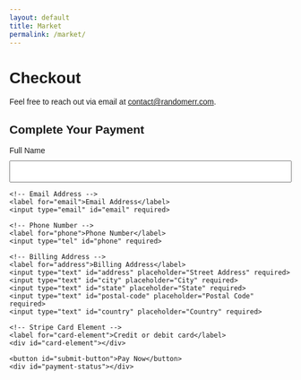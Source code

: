 ```yaml
---
layout: default
title: Market
permalink: /market/
---
```


# Checkout

Feel free to reach out via email at [contact@randomerr.com](mailto:contact@randomerr.com).


<!DOCTYPE html>
<html lang="en">
<head>
  <meta charset="UTF-8">
  <meta name="viewport" content="width=device-width, initial-scale=1.0">
  <title>Stripe Payment</title>
  <script src="https://js.stripe.com/v3/"></script>
  <style>
    body { font-family: Arial, sans-serif; }
    #payment-form { max-width: 600px; margin: auto; }
    input, button { display: block; width: 100%; margin: 10px 0; padding: 10px; }
    #card-element { border: 1px solid #ccc; padding: 10px; border-radius: 4px; }
    .error { color: red; }
    .success { color: green; }
  </style>
</head>
<body>
  <h2>Complete Your Payment</h2>

  <form id="payment-form">
    <!-- Cardholder's Name -->
    <label for="name">Full Name</label>
    <input type="text" id="name" required>

    <!-- Email Address -->
    <label for="email">Email Address</label>
    <input type="email" id="email" required>

    <!-- Phone Number -->
    <label for="phone">Phone Number</label>
    <input type="tel" id="phone" required>

    <!-- Billing Address -->
    <label for="address">Billing Address</label>
    <input type="text" id="address" placeholder="Street Address" required>
    <input type="text" id="city" placeholder="City" required>
    <input type="text" id="state" placeholder="State" required>
    <input type="text" id="postal-code" placeholder="Postal Code" required>
    <input type="text" id="country" placeholder="Country" required>

    <!-- Stripe Card Element -->
    <label for="card-element">Credit or debit card</label>
    <div id="card-element"></div>

    <button id="submit-button">Pay Now</button>
    <div id="payment-status"></div>
  </form>

  <script>
    document.addEventListener("DOMContentLoaded", async () => {
      const stripe = Stripe('pk_test_51PulULDDaepf7cjiBCJQ4wxoptuvOfsdiJY6tvKxW3uXZsMUome7vfsIORlSEZiaG4q20ZLSqEMiBIuHi7Fsy9dP00nytmrtYb'); // Use your publishable key

      const form = document.getElementById("payment-form");
      const submitButton = document.getElementById("submit-button");
      const paymentStatus = document.getElementById("payment-status");

      // Mount the Stripe Elements card UI
      const elements = stripe.elements();
      const card = elements.create("card");
      card.mount("#card-element");

      form.addEventListener("submit", async (event) => {
        event.preventDefault();
        submitButton.disabled = true;
        paymentStatus.textContent = "";

        const name = document.getElementById("name").value;
        const email = document.getElementById("email").value;
        const phone = document.getElementById("phone").value;
        const address = {
          line1: document.getElementById("address").value,
          city: document.getElementById("city").value,
          state: document.getElementById("state").value,
          postal_code: document.getElementById("postal-code").value,
          country: document.getElementById("country").value
        };

        try {
          // Create payment intent by calling the backend API
          const response = await fetch('https://backend-github-io.vercel.app/api/create-payment-intent', {
            method: 'POST',
            headers: {
              'Content-Type': 'application/json',
            },
            body: JSON.stringify({
              amount: 2000, // Example amount in cents
              email: email,
              phone: phone,
              name: name,
              address: address
            })
          });

          if (!response.ok) {
            throw new Error('Failed to create payment intent');
          }

          const data = await response.json();

          // Confirm payment on the client-side using the client secret
          const result = await stripe.confirmCardPayment(data.clientSecret, {
            payment_method: {
              card: card,
              billing_details: {
                name: name,
                email: email,
                phone: phone,
                address: address
              },
            },
          });

          if (result.error) {
            // Display error message if payment fails
            paymentStatus.textContent = `Error: ${result.error.message}`;
            paymentStatus.classList.add('error');
          } else {
            // Payment successful
            if (result.paymentIntent.status === 'succeeded') {
              paymentStatus.textContent = 'Payment successful!';
              paymentStatus.classList.add('success');
            }
          }
        } catch (error) {
          paymentStatus.textContent = `Error: ${error.message}`;
          paymentStatus.classList.add('error');
        } finally {
          submitButton.disabled = false;
        }
      });
    });
  </script>
</body>
</html>
